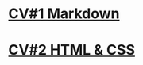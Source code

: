 # [CV#1 Markdown](https://nenorai.github.io/rsschool-cv/cv)
# [CV#2 HTML & CSS](https://github.com/Nenorai/rsschool-cv/blob/rsschool-cv-html/index.html)
